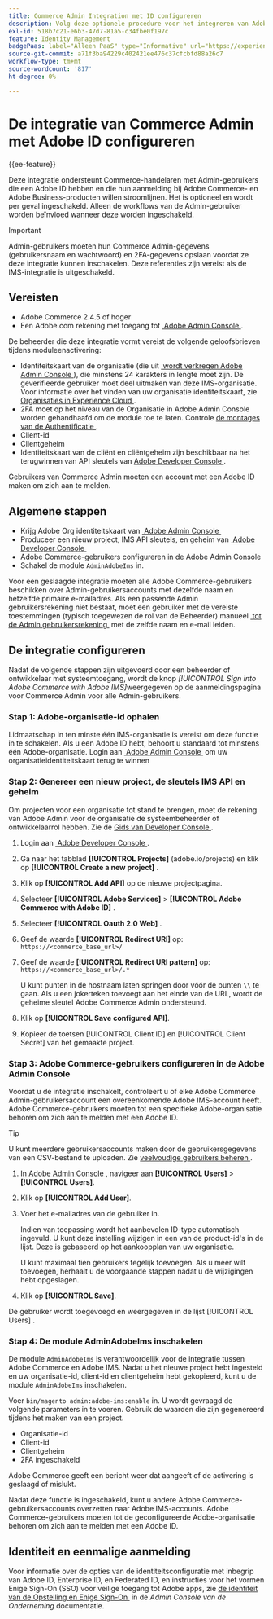 ```yaml
---
title: Commerce Admin Integration met ID configureren
description: Volg deze optionele procedure voor het integreren van Adobe Commerce Admin-gebruikersaccountaanmeldingen met Adobe ID.
exl-id: 518b7c21-e6b3-47d7-81a5-c34fbe0f197c
feature: Identity Management
badgePaas: label="Alleen PaaS" type="Informative" url="https://experienceleague.adobe.com/nl/docs/commerce/user-guides/product-solutions" tooltip="Is alleen van toepassing op Adobe Commerce op Cloud-projecten (door Adobe beheerde PaaS-infrastructuur) en op projecten in het veld."
source-git-commit: a71f3ba94229c402421ee476c37cfcbfd88a26c7
workflow-type: tm+mt
source-wordcount: '817'
ht-degree: 0%

---
```


# De integratie van Commerce Admin met Adobe ID configureren

{{ee-feature}}

Deze integratie ondersteunt Commerce-handelaren met Admin-gebruikers die een Adobe ID hebben en die hun aanmelding bij Adobe Commerce- en Adobe Business-producten willen stroomlijnen. Het is optioneel en wordt per geval ingeschakeld. Alleen de workflows van de Admin-gebruiker worden beïnvloed wanneer deze worden ingeschakeld. 

>[!IMPORTANT]
>
>Admin-gebruikers moeten hun Commerce Admin-gegevens (gebruikersnaam en wachtwoord) en 2FA-gegevens opslaan voordat ze deze integratie kunnen inschakelen. Deze referenties zijn vereist als de IMS-integratie is uitgeschakeld.

## Vereisten

* Adobe Commerce 2.4.5 of hoger
* Een Adobe.com rekening met toegang tot [&#x200B; Adobe Admin Console &#x200B;](https://adminconsole.adobe.com/).

De beheerder die deze integratie vormt vereist de volgende geloofsbrieven tijdens moduleenactivering:

* Identiteitskaart van de organisatie (die uit [&#x200B; wordt verkregen Adobe Admin Console &#x200B;](https://adminconsole.adobe.com/)), die minstens 24 karakters in lengte moet zijn. De geverifieerde gebruiker moet deel uitmaken van deze IMS-organisatie. Voor informatie over het vinden van uw organisatie identiteitskaart, zie [&#x200B; Organisaties in Experience Cloud &#x200B;](https://experienceleague.adobe.com/docs/core-services/interface/administration/organizations.html?lang=nl-NL).
* 2FA moet op het niveau van de Organisatie in Adobe Admin Console worden gehandhaafd om de module toe te laten. Controle [&#x200B; de montages van de Authentificatie &#x200B;](https://helpx.adobe.com/nl/enterprise/using/authentication-settings.html#two-step-verification).
* Client-id
* Clientgeheim
* Identiteitskaart van de cliënt en cliëntgeheim zijn beschikbaar na het terugwinnen van API sleutels van [&#x200B; Adobe Developer Console &#x200B;](https://developer.adobe.com/developer-console/docs/guides/credentials/).

Gebruikers van Commerce Admin moeten een account met een Adobe ID maken om zich aan te melden.

## Algemene stappen

* Krijg Adobe Org identiteitskaart van [&#x200B; Adobe Admin Console &#x200B;](https://adminconsole.adobe.com/)
* Produceer een nieuw project, IMS API sleutels, en geheim van [&#x200B; Adobe Developer Console &#x200B;](https://developer.adobe.com/)
* Adobe Commerce-gebruikers configureren in de Adobe Admin Console
* Schakel de module `AdminAdobeIms` in.

Voor een geslaagde integratie moeten alle Adobe Commerce-gebruikers beschikken over Admin-gebruikersaccounts met dezelfde naam en hetzelfde primaire e-mailadres. Als een passende Admin gebruikersrekening niet bestaat, moet een gebruiker met de vereiste toestemmingen (typisch toegewezen de rol van de Beheerder) manueel [&#x200B; tot de Admin gebruikersrekening &#x200B;](../systems/permissions-users-all.md#create-a-user) met de zelfde naam en e-mail leiden.

## De integratie configureren

Nadat de volgende stappen zijn uitgevoerd door een beheerder of ontwikkelaar met systeemtoegang, wordt de knop _[!UICONTROL Sign into Adobe Commerce with Adobe IMS]_&#x200B;weergegeven op de aanmeldingspagina voor Commerce Admin voor alle Admin-gebruikers.

### Stap 1: Adobe-organisatie-id ophalen

Lidmaatschap in ten minste één IMS-organisatie is vereist om deze functie in te schakelen. Als u een Adobe ID hebt, behoort u standaard tot minstens één Adobe-organisatie. Login aan [&#x200B; Adobe Admin Console &#x200B;](https://adminconsole.adobe.com/) om uw organisatieidentiteitskaart terug te winnen

### Stap 2: Genereer een nieuw project, de sleutels IMS API en geheim

Om projecten voor een organisatie tot stand te brengen, moet de rekening van Adobe Admin voor de organisatie de systeembeheerder of ontwikkelaarrol hebben. Zie de [&#x200B; Gids van Developer Console &#x200B;](https://developer.adobe.com/developer-console/docs/guides/projects/).

1. Login aan [&#x200B; Adobe Developer Console &#x200B;](https://developer.adobe.com/).
1. Ga naar het tabblad **[!UICONTROL Projects]** (adobe.io/projects) en klik op **[!UICONTROL Create a new project]** .
1. Klik op **[!UICONTROL Add API]** op de nieuwe projectpagina.
1. Selecteer **[!UICONTROL Adobe Services]** > **[!UICONTROL Adobe Commerce with Adobe ID]** .
1. Selecteer **[!UICONTROL Oauth 2.0 Web]** .
1. Geef de waarde **[!UICONTROL Redirect URI]** op: `https://<commerce_base_url>/`
1. Geef de waarde **[!UICONTROL Redirect URI pattern]** op: `https://<commerce_base_url>/.*`

   U kunt punten in de hostnaam laten springen door vóór de punten `\\` te gaan. Als u een jokerteken toevoegt aan het einde van de URL, wordt de geheime sleutel Adobe Commerce Admin ondersteund.

1. Klik op **[!UICONTROL Save configured API]**.
1. Kopieer de toetsen [!UICONTROL Client ID] en [!UICONTROL Client Secret] van het gemaakte project.

### Stap 3: Adobe Commerce-gebruikers configureren in de Adobe Admin Console

Voordat u de integratie inschakelt, controleert u of elke Adobe Commerce Admin-gebruikersaccount een overeenkomende Adobe IMS-account heeft. Adobe Commerce-gebruikers moeten tot een specifieke Adobe-organisatie behoren om zich aan te melden met een Adobe ID.

>[!TIP]
>
>U kunt meerdere gebruikersaccounts maken door de gebruikersgegevens van een CSV-bestand te uploaden. Zie [&#x200B; veelvoudige gebruikers beheren &#x200B;](https://helpx.adobe.com/nl/enterprise/using/bulk-upload-users.html).

1. In [&#x200B; Adobe Admin Console &#x200B;](https://helpx.adobe.com/nl/enterprise/using/admin-console.html), navigeer aan **[!UICONTROL Users]** > **[!UICONTROL Users]**.

1. Klik op **[!UICONTROL Add User]**.

1. Voer het e-mailadres van de gebruiker in.

   Indien van toepassing wordt het aanbevolen ID-type automatisch ingevuld. U kunt deze instelling wijzigen in een van de product-id&#39;s in de lijst. Deze is gebaseerd op het aankoopplan van uw organisatie.

   U kunt maximaal tien gebruikers tegelijk toevoegen. Als u meer wilt toevoegen, herhaalt u de voorgaande stappen nadat u de wijzigingen hebt opgeslagen.

1. Klik op **[!UICONTROL Save]**.

De gebruiker wordt toegevoegd en weergegeven in de lijst [!UICONTROL Users] .

### Stap 4: De module AdminAdobeIms inschakelen

De module `AdminAdobeIms` is verantwoordelijk voor de integratie tussen Adobe Commerce en Adobe IMS. Nadat u het nieuwe project hebt ingesteld en uw organisatie-id, client-id en clientgeheim hebt gekopieerd, kunt u de module `AdminAdobeIms` inschakelen.

Voer `bin/magento admin:adobe-ims:enable` in. U wordt gevraagd de volgende parameters in te voeren. Gebruik de waarden die zijn gegenereerd tijdens het maken van een project.

* Organisatie-id
* Client-id
* Clientgeheim
* 2FA ingeschakeld

Adobe Commerce geeft een bericht weer dat aangeeft of de activering is geslaagd of mislukt.

Nadat deze functie is ingeschakeld, kunt u andere Adobe Commerce-gebruikersaccounts overzetten naar Adobe IMS-accounts. Adobe Commerce-gebruikers moeten tot de geconfigureerde Adobe-organisatie behoren om zich aan te melden met een Adobe ID.

## Identiteit en eenmalige aanmelding

Voor informatie over de opties van de identiteitsconfiguratie met inbegrip van Adobe ID, Enterprise ID, en Federated ID, en instructies voor het vormen Enige Sign-On (SSO) voor veilige toegang tot Adobe apps, zie [&#x200B; de identiteit van de Opstelling en Enige Sign-On &#x200B;](https://helpx.adobe.com/nl/enterprise/using/set-up-identity.html) in de *Admin Console van de Onderneming* documentatie.
